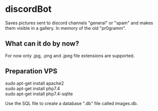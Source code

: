 # discordBot
Saves pictures sent to discord channels "general" or "spam" and makes them visible in a gallery.
In memory of the old "pr0gramm".

## What can it do by now?

For now only .jpg, .png and .jpeg file extensions are supported.

## Preparation VPS
sudo apt-get install apache2\
sudo apt-get install php7.4\
sudo apt-get install php7.4-sqlite

Use the SQL file to create a database ".db" file called images.db.



